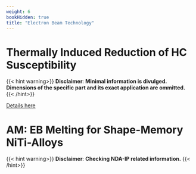 ```yaml
---
weight: 6
bookHidden: true
title: "Electron Beam Technology"
---
```


# **Thermally Induced Reduction of HC Susceptibility**

{{< hint warning>}}
**Disclaimer**: **Minimal information is divulged. Dimensions of the specific part and its exact application are ommitted.** 
{{< /hint>}}

[Details here](https://fenix.tecnico.ulisboa.pt/cursos/memec/dissertacao/1128253548922394)

# **AM: EB Melting for Shape-Memory NiTi-Alloys**

{{< hint warning>}}
**Disclaimer**: **Checking NDA-IP related information.** 
{{< /hint>}}
